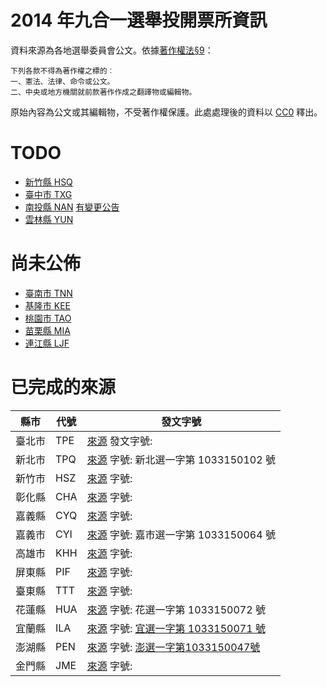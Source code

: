 # 2014 年九合一選舉投開票所資訊

資料來源為各地選舉委員會公文。依據[著作權法§9](http://law.moj.gov.tw/LawClass/LawSingle.aspx?Pcode=J0070017&FLNO=9)：

    下列各款不得為著作權之標的︰
    一、憲法、法律、命令或公文。
    二、中央或地方機關就前款著作作成之翻譯物或編輯物。

原始內容為公文或其編輯物，不受著作權保護。此處處理後的資料以 [CC0](https://creativecommons.org/choose/zero/?lang=zh_TW) 釋出。

# TODO

* [新竹縣 HSQ](http://www.hccec.gov.tw/ezfiles/8/1008/attach/79/pta_18859_6873804_67145.pdf)
* [臺中市 TXG](http://www.tcec.gov.tw/ezfiles/3/1003/attach/64/pta_18238_5821809_02503.pdf)
* [南投縣 NAN](http://www.ntec.gov.tw/bin/downloadfile.php?file=WVhSMFlXTm9MemswTDNCMFlWOHhPRGMxTlY4M01EUTBPREUyWHpjeU5UZ3hMbkJrWmc9PQ==&fname=NW9xVjZZRzQ1TGlBTVRBek16RTFNREEwTUM1d1pHWT0=) [有變更公告](http://www.ntec.gov.tw/bin/downloadfile.php?file=WVhSMFlXTm9MekkwTDNCMFlWOHhPVEE1T0Y4NU1qTTNOakUxWHpNeE1ETTJMbkJrWmc9PQ==&fname=NW9xVjZZRzQ1TGlBTVRBek16RTFNREExT0M1d1pHWT0=)
* [雲林縣 YUN](http://www.ylec.gov.tw/bin/downloadfile.php?file=WVhSMFlXTm9MekkzTDNCMFlWOHhPRGM1TWw4ek5UazJOVEl5WHpRek56Z3pMbkJrWmc9PQ==&fname=TVRBek16RTFNREEyTXVpWm4rV0ZyT1dSaWpFd00rVzV0T1djc09hV3VlV0ZyT2lCdCtTNnV1V1RvZWU0byttVnQrT0FnZWU0bytpdHNPV1RvZU9BZ2VtRWllbU9ydVc0Z3VtVnQrT0FnZW1FaWVtT3J1VzRndWF3a2VTN28raWhxT2FhcU9hZGtlbUhqT21WdCttQnVPaUlpZW1ic3VhZWwrZTRvK2FLbGVtV2krZWxxT2FKZ09XY3NPbTdudW1Bc2VlZnBTNXdaR1k9)

# 尚未公佈

* [臺南市 TNN](http://www.tnec.gov.tw/files/11-1004-5384.php)
* [基隆市 KEE](http://www.klec.gov.tw/files/11-1017-4925-1.php)
* [桃園市 TAO](http://www.tyec.gov.tw/files/11-1007-4858.php)
* [苗栗縣 MIA](http://www.mlec.gov.tw/files/11-1009-5015.php)
* [連江縣 LJF](http://www.lcec.gov.tw/files/11-1022-5156-1.php)

# 已完成的來源

| 縣市   | 代號 | 發文字號 |
|------ | --- | -------- |
| 臺北市 | TPE | [來源](http://www.mect.gov.tw/files/14-1001-23776,r11-1.php) 發文字號: |
| 新北市 | TPQ | [來源](http://www.tpcec.gov.tw/ezfiles/2/1002/attach/33/pta_18801_475966_76443.pdf) 字號: 新北選一字第 1033150102 號 |
| 新竹市 | HSZ | [來源](http://www.hcec.gov.tw/files/15-1018-23870,c2791-1.php) 字號: |
| 彰化縣 | CHA | [來源](http://www.chec.gov.tw/ezfiles/11/1011/attach/24/pta_18799_961645_70985.pdf) 字號: |
| 嘉義縣 | CYQ | [來源](http://www.cycec.gov.tw/files/15-1013-23788,c4731-1.php) 字號: |
| 嘉義市 | CYI | [來源](http://www.cyec.gov.tw/files/15-1019-23822,c5474-1.php) 字號: 嘉市選一字第 1033150064 號 |
| 高雄市 | KHH | [來源](http://www.khec.gov.tw/files/15-1005-23772,c2204-1.php) 字號: |
| 屏東縣 | PIF | [來源](http://www.ptec.gov.tw/files/15-1014-24169,c5248-1.php) 字號: |
| 臺東縣 | TTT | [來源](http://www.ttec.gov.tw/files/15-1015-22308,c4820-1.php) 字號: |
| 花蓮縣 | HUA | [來源](http://www.hlec.gov.tw/files/15-1016-23722,c2727-1.php) 字號: 花選一字第 1033150072 號 | 
| 宜蘭縣 | ILA | [來源](http://www.ilec.gov.tw/files/15-1006-23578,c2280-1.php) 字號: [宜選一字第 1033150071 號](http://www.ilec.gov.tw/ezfiles/6/1006/attach/7/pta_18281_6936305_20593.pdf) |
| 澎湖縣 | PEN | [來源](http://www.phec.gov.tw/files/15-1020-23735,c5276-1.php) 字號: [澎選一字第1033150047號](http://www.phec.gov.tw/bin/downloadfile.php?file=WVhSMFlXTm9MelkzTDNCMFlWOHhPRGN4TlY4ME1EYzBNell5WHprNE56QXhMbVJ2WTNnPQ==&fname=NW9xVjZaYUw1NldvNW9tQTZLaXQ1NzJ1NVp5dzZidWU1WVdzNVpHS0xtUnZZM2c9) |
| 金門縣 | JME | [來源](http://www.kmec.gov.tw/files/15-1021-23839,c5089-1.php) 字號: |
